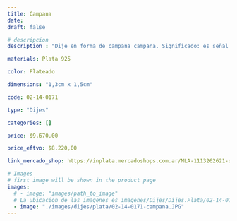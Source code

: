 ```yaml
---
title: Campana
date: 
draft: false

# descripcion
description : "Dije en forma de campana campana. Significado: es señal de que buenas cosas están por venir."

materials: Plata 925

color: Plateado

dimensions: "1,3cm x 1,5cm"

code: 02-14-0171

type: "Dijes"

categories: []

price: $9.670,00

price_eftvo: $8.220,00

link_mercado_shop: https://inplata.mercadoshops.com.ar/MLA-1113262621-dije-plata-campana-_JM

# Images
# first image will be shown in the product page
images:
  # - image: "images/path_to_image"
  # La ubicacion de las imagenes es imagenes/Dijes/Dijes.Plata/02-14-0171-campana
  - image: "./images/dijes/plata/02-14-0171-campana.JPG"
---
```

